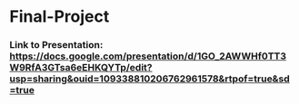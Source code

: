 # Final-Project

### Link to Presentation: https://docs.google.com/presentation/d/1GO_2AWWHf0TT3W9RfA3GTsa6eEHKQYTp/edit?usp=sharing&ouid=109338810206762961578&rtpof=true&sd=true


